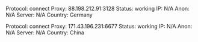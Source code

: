 Protocol: connect
Proxy: 88.198.212.91:3128
Status: working
IP: N/A
Anon: N/A
Server: N/A
Country: Germany

Protocol: connect
Proxy: 171.43.196.231:6677
Status: working
IP: N/A
Anon: N/A
Server: N/A
Country: China

